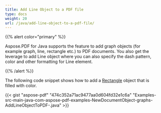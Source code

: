 ```yaml
---
title: Add Line Object to a PDF file
type: docs
weight: 20
url: /java/add-line-object-to-a-pdf-file/
---
```


{{% alert color="primary" %}} 

Aspose.PDF for Java supports the feature to add graph objects (for example graph, line, rectangle etc.) to PDF documents. You also get the leverage to add Line object where you can also specify the dash pattern, color and other formatting for Line element.

{{% /alert %}} 

The following code snippet shows how to add a [Rectangle](https://apireference.aspose.com/java/pdf/com.aspose.pdf/Rectangle) object that is filled with color.

{{< gist "aspose-pdf" "474c352a71ac9477aa0d604fd32e1c6a" "Examples-src-main-java-com-aspose-pdf-examples-NewDocumentObject-graphs-AddLineObjectToPDF-.java" >}}
